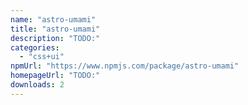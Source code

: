 ```yaml
---
name: "astro-umami"
title: "astro-umami"
description: "TODO:"
categories:
  - "css+ui"
npmUrl: "https://www.npmjs.com/package/astro-umami"
homepageUrl: "TODO:"
downloads: 2
---
```


